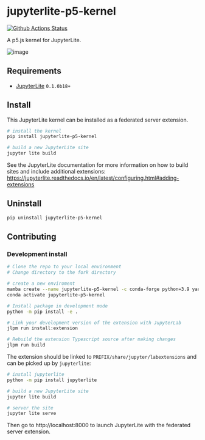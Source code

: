 # jupyterlite-p5-kernel

[![Github Actions Status](https://github.com/jupyterlite/p5-kernel/workflows/Build/badge.svg)](https://github.com/jupyterlite/p5-kernel/actions/workflows/build.yml)

A p5.js kernel for JupyterLite.

![image](https://user-images.githubusercontent.com/591645/135318337-8e63861c-c598-48db-8c90-2c86d3a8936b.png)

## Requirements

- [JupyterLite](https://github.com/jupyterlite/jupyterlite) `0.1.0b18+`

## Install

This JupyterLite kernel can be installed as a federated server extension.

```bash
# install the kernel
pip install jupyterlite-p5-kernel

# build a new JupyterLite site
jupyter lite build
```

See the JupyterLite documentation for more information on how to build sites and include additional extensions: https://jupyterlite.readthedocs.io/en/latest/configuring.html#adding-extensions

## Uninstall

```bash
pip uninstall jupyterlite-p5-kernel
```

## Contributing

### Development install

```bash
# Clone the repo to your local environment
# Change directory to the fork directory

# create a new enviroment
mamba create --name jupyterlite-p5-kernel -c conda-forge python=3.9 yarn jupyterlab
conda activate jupyterlite-p5-kernel

# Install package in development mode
python -m pip install -e .

# Link your development version of the extension with JupyterLab
jlpm run install:extension

# Rebuild the extension Typescript source after making changes
jlpm run build
```

The extension should be linked to `PREFIX/share/jupyter/labextensions` and can be picked up by `jupyterlite`:

```bash
# install jupyterlite
python -m pip install jupyterlite

# build a new JupyterLite site
jupyter lite build

# server the site
jupyter lite serve
```

Then go to http://localhost:8000 to launch JupyterLite with the federated server extension.
